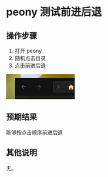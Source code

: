 # peony 测试前进后退

## 操作步骤
1. 打开 peony
2. 随机点击目录
3. 点击前进后退
   
![peony_测试前进后退-1](./img/peony_测试前进后退-1.png)
   
## 预期结果
能够按点击顺序前进后退

## 其他说明
无。

